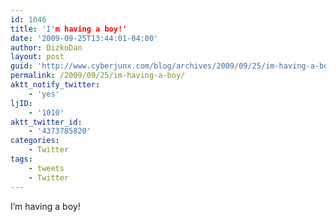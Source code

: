 ```yaml
---
id: 1046
title: 'I'm having a boy!'
date: '2009-09-25T13:44:01-04:00'
author: DizkoDan
layout: post
guid: 'http://www.cyberjunx.com/blog/archives/2009/09/25/im-having-a-boy/'
permalink: /2009/09/25/im-having-a-boy/
aktt_notify_twitter:
    - 'yes'
ljID:
    - '1010'
aktt_twitter_id:
    - '4373785820'
categories:
    - Twitter
tags:
    - tweets
    - Twitter
---
```


I’m having a boy!